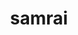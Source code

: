 ---
title: "samrai"
layout: cache
categories: [package, develop]
meta: {"versions": ["3.12.0"], "compilers": ["gcc@=7.5.0"], "oss": ["ubuntu18.04"], "platforms": ["linux"], "targets": ["x86_64_v3"], "stacks": ["radiuss", "root"], "num_specs": 7, "num_specs_by_stack": {"root": 7, "radiuss": 7}}
spec_details: [{"hash": "om77g6fdqfzw5pzdvbbgj2x7i2qplowa", "compiler": "gcc@=7.5.0", "versions": ["3.12.0"], "os": "ubuntu18.04", "platform": "linux", "target": "x86_64_v3", "variants": ["build_system=autotools", "~debug", "patches=7ebc13a", "~shared", "~silo"], "stacks": ["root", "radiuss"], "size": "-", "tarball": "https://binaries.spack.io/develop/build_cache/linux-ubuntu18.04-x86_64_v3/gcc-7.5.0/samrai-3.12.0/linux-ubuntu18.04-x86_64_v3-gcc-7.5.0-samrai-3.12.0-om77g6fdqfzw5pzdvbbgj2x7i2qplowa.spack"}, {"hash": "yepfv2x2n35rm5hixk6kxrpretttxhon", "compiler": "gcc@=7.5.0", "versions": ["3.12.0"], "os": "ubuntu18.04", "platform": "linux", "target": "x86_64_v3", "variants": ["build_system=autotools", "~debug", "patches=7ebc13a", "~shared", "~silo"], "stacks": ["root", "radiuss"], "size": "-", "tarball": "https://binaries.spack.io/develop/build_cache/linux-ubuntu18.04-x86_64_v3/gcc-7.5.0/samrai-3.12.0/linux-ubuntu18.04-x86_64_v3-gcc-7.5.0-samrai-3.12.0-yepfv2x2n35rm5hixk6kxrpretttxhon.spack"}, {"hash": "7e7adv4ptjuzykhw63avg27atxqrbp46", "compiler": "gcc@=7.5.0", "versions": ["3.12.0"], "os": "ubuntu18.04", "platform": "linux", "target": "x86_64_v3", "variants": ["build_system=autotools", "~debug", "patches=7ebc13a", "~shared", "~silo"], "stacks": ["root", "radiuss"], "size": "-", "tarball": "https://binaries.spack.io/develop/build_cache/linux-ubuntu18.04-x86_64_v3/gcc-7.5.0/samrai-3.12.0/linux-ubuntu18.04-x86_64_v3-gcc-7.5.0-samrai-3.12.0-7e7adv4ptjuzykhw63avg27atxqrbp46.spack"}, {"hash": "6qbgacpqs7okycmnxa52orcola32o4vj", "compiler": "gcc@=7.5.0", "versions": ["3.12.0"], "os": "ubuntu18.04", "platform": "linux", "target": "x86_64_v3", "variants": ["build_system=autotools", "~debug", "patches=7ebc13a", "~shared", "~silo"], "stacks": ["root", "radiuss"], "size": "-", "tarball": "https://binaries.spack.io/develop/build_cache/linux-ubuntu18.04-x86_64_v3/gcc-7.5.0/samrai-3.12.0/linux-ubuntu18.04-x86_64_v3-gcc-7.5.0-samrai-3.12.0-6qbgacpqs7okycmnxa52orcola32o4vj.spack"}, {"hash": "lndqs2ukyntmj6dcs54inuytmtk2wn5s", "compiler": "gcc@=7.5.0", "versions": ["3.12.0"], "os": "ubuntu18.04", "platform": "linux", "target": "x86_64_v3", "variants": ["build_system=autotools", "~debug", "patches=7ebc13a", "~shared", "~silo"], "stacks": ["root", "radiuss"], "size": "-", "tarball": "https://binaries.spack.io/develop/build_cache/linux-ubuntu18.04-x86_64_v3/gcc-7.5.0/samrai-3.12.0/linux-ubuntu18.04-x86_64_v3-gcc-7.5.0-samrai-3.12.0-lndqs2ukyntmj6dcs54inuytmtk2wn5s.spack"}, {"hash": "kpvboynoqrquwbevbmo6bnvtsoutq3mj", "compiler": "gcc@=7.5.0", "versions": ["3.12.0"], "os": "ubuntu18.04", "platform": "linux", "target": "x86_64_v3", "variants": ["build_system=autotools", "~debug", "patches=7ebc13a", "~shared", "~silo"], "stacks": ["root", "radiuss"], "size": "-", "tarball": "https://binaries.spack.io/develop/build_cache/linux-ubuntu18.04-x86_64_v3/gcc-7.5.0/samrai-3.12.0/linux-ubuntu18.04-x86_64_v3-gcc-7.5.0-samrai-3.12.0-kpvboynoqrquwbevbmo6bnvtsoutq3mj.spack"}, {"hash": "ox7yg734bb47epbn32jgth4ftatfpahs", "compiler": "gcc@=7.5.0", "versions": ["3.12.0"], "os": "ubuntu18.04", "platform": "linux", "target": "x86_64_v3", "variants": ["build_system=autotools", "~debug", "patches=7ebc13a", "~shared", "~silo"], "stacks": ["root", "radiuss"], "size": "-", "tarball": "https://binaries.spack.io/develop/build_cache/linux-ubuntu18.04-x86_64_v3/gcc-7.5.0/samrai-3.12.0/linux-ubuntu18.04-x86_64_v3-gcc-7.5.0-samrai-3.12.0-ox7yg734bb47epbn32jgth4ftatfpahs.spack"}]
---